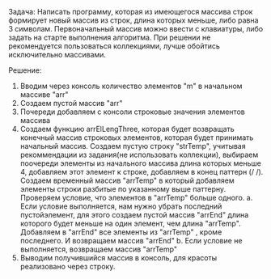 Задача:
 Написать программу, которая из имеющегося массива строк формирует новый массив из строк, длина которых меньше, либо равна 3 символам. Первоначальный массив можно ввести с клавиатуры, либо задать на старте выполнения алгоритма. При решении не рекомендуется пользоваться коллекциями, лучше обойтись исключительно массивами.

Решение:

1. Вводим через консоль количество элементов "m" в начальном массиве "arr"
2. Создаем пустой массив "arr"
3. Почереди добавляем с консоли строковые значения элементов массива
4. Создаем функцию arrElLengThree, которая будет возвращать конечный массив строковых элементов, которая будет принимать начальный массив. 
Создаем пустую строку "strTemp", учитывая рекоммендации из задания(не использовать коллекции), выбираем поочереди элементы из начального массива длина которых меньше 4, добавляем этот элемент к строке, добавляем в конец паттерн (/ /).
Создаем временный массив "arrTemp" в который добавляем элементы строки разбитые по указанному выше паттерну. 
Проверяем условие, что элементов в "arrTemp" больше одного. 
 a. Если условие выполняется, нам нужно убрать последний пустойэлемент, для этого создаем пустой массив "arrEnd" длина которого будет меньше на один элемент, чем длина "arrTemp". Добавляем в "arrEnd" все элементы из "arrTemp" , кроме последнего. И возвращаем массив "arrEnd"
 b. Если условие не выполняется, возвращаем массив "arrTemp"
5. Выводим получившийся массив в консоль, для красоты реализовано через строку.